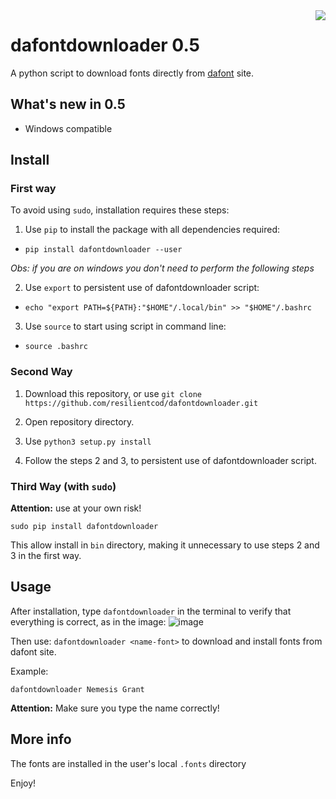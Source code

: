 <img src="https://camo.githubusercontent.com/debb4136883d8a3585f83971f342da038183f627/68747470733a2f2f7777772e6461666f6e742e636f6d2f696d672f6461666f6e742e706e67" align="right">


dafontdownloader 0.5
=================

A python script to download fonts directly from [dafont](https://www.dafont.com/) site.

## What's new in 0.5

* Windows compatible

## Install

  

### First way

To avoid using `sudo`, installation requires these steps:

  

1. Use `pip` to install the package with all dependencies required:

  

* `pip install dafontdownloader --user`


*Obs: if you are on windows you don't need to perform the following steps*
  

2. Use `export` to persistent use of dafontdownloader script:

  

* `echo "export PATH=${PATH}:"$HOME"/.local/bin" >> "$HOME"/.bashrc`

  

3. Use `source` to start using script in command line:

  

* `source .bashrc`

  

### Second Way

1. Download this repository, or use `git clone https://github.com/resilientcod/dafontdownloader.git`

2. Open repository directory.

3. Use `python3 setup.py install`

4. Follow the steps 2 and 3, to persistent use of dafontdownloader script.



### Third Way (with `sudo`)

**Attention:** use at your own risk!



`sudo pip install dafontdownloader`



This allow install in `bin` directory, making it unnecessary to use steps 2 and 3 in the first way.

## Usage
After installation, type `dafontdownloader` in the terminal to verify that everything is correct,
as in the image:
![image](https://i.imgur.com/VRY4gNZ.png)

Then use: `dafontdownloader <name-font>` to download and install fonts from dafont site.

Example:

`dafontdownloader Nemesis Grant`

**Attention:** Make sure you type the name correctly!

## More info

The fonts are installed in the user's local `.fonts` directory

Enjoy!
